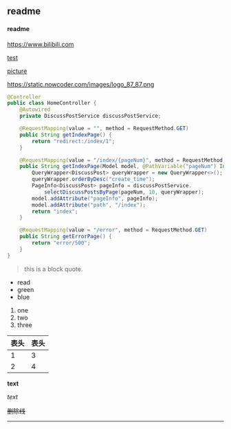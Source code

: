 ## readme

#### readme

https://www.bilibili.com

[test](./TEST.md)

[picture](./picture.jpg)

https://static.nowcoder.com/images/logo_87_87.png

```java
@Controller
public class HomeController {
    @Autowired
    private DiscussPostService discussPostService;

    @RequestMapping(value = "", method = RequestMethod.GET)
    public String getIndexPage() {
        return "redirect:/index/1";
    }

    @RequestMapping(value = "/index/{pageNum}", method = RequestMethod.GET)
    public String getIndexPage(Model model, @PathVariable("pageNum") Integer pageNum) {
        QueryWrapper<DiscussPost> queryWrapper = new QueryWrapper<>();
        queryWrapper.orderByDesc("create_time");
        PageInfo<DiscussPost> pageInfo = discussPostService.
            selectDiscussPostsByPage(pageNum, 10, queryWrapper);
        model.addAttribute("pageInfo", pageInfo);
        model.addAttribute("path", "/index");
        return "index";
    }

    @RequestMapping(value = "/error", method = RequestMethod.GET)
    public String getErrorPage() {
        return "error/500";
    }
}
```

> this is a block quote.

- read
- green
- blue

1. one
2. two
3. three

| 表头 | 表头 |
| ---- | ---- |
| 1    | 3    |
| 2    | 4    |

**text**

*text*

~~删除线~~

---



